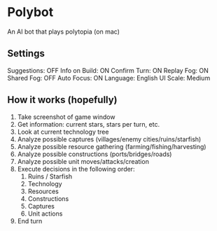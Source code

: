 # Polybot
An AI bot that plays polytopia (on mac)

## Settings
Suggestions: OFF
Info on Build: ON
Confirm Turn: ON
Replay Fog: ON
Shared Fog: OFF
Auto Focus: ON
Language: English
UI Scale: Medium

## How it works (hopefully)
1. Take screenshot of game window
2. Get information: current stars, stars per turn, etc.
3. Look at current technology tree
4. Analyze possible captures (villages/enemy cities/ruins/starfish)
5. Analyze possible resource gathering (farming/fishing/harvesting)
6. Analyze possible constructions (ports/bridges/roads)
7. Analyze possible unit moves/attacks/creation
8. Execute decisions in the following order:
    1. Ruins / Starfish
    2. Technology
    3. Resources
    4. Constructions
    5. Captures
    6. Unit actions
9. End turn